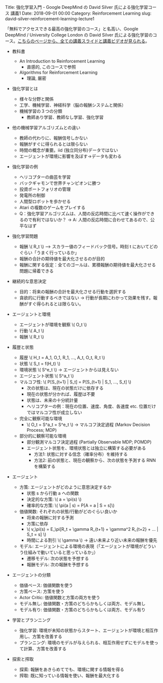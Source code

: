 Title: 強化学習入門 - Google DeepMind の David Silver 氏による強化学習コース 講義1
Date: 2018-09-01 00:00
Category: Reinforcement Learning
slug: david-silver-reinforcement-learning-lecture1

<script src='https://cdnjs.cloudflare.com/ajax/libs/mathjax/2.7.5/MathJax.js?config=TeX-MML-AM_CHTML' async></script>

「無料でアクセスできる最高の強化学習のコース」と名高い、Google DeepMind / University College London の David Silver 氏による強化学習のコース。[こちらのページから、全ての講義スライドと講義ビデオが見られる](http://www0.cs.ucl.ac.uk/staff/d.silver/web/Teaching.html)。

- 教科書
	- An Introduction to Reinforcement Learning
		- 直感的, このコースで参照
	- Algorithms for Reinforcement Learning
		- 理論, 厳密

- 強化学習とは
	- 様々な分野と関係
	- 工学、機械学習、神経科学（脳の報酬システムと関係）
	- 機械学習の３つの分類
		- 教師あり学習、教師なし学習、強化学習

- 他の機械学習アルゴリズムとの違い
	- 教師の代わりに、報酬信号しかない
	- 報酬がすぐに得られるとは限らない
	- 時間の概念が重要。iid (独立同分布)データではない
	- エージェントが環境に影響を及ぼす→データも変わる

- 強化学習の例
	- ヘリコプターの曲芸を学習
	- バックギャモンで世界チャンピオンに勝つ
	- 投資ポートフォリオの管理
	- 発電所の制御
	- 人間型ロボットを歩かせる
	- Atari の複数のゲームをプレイする
	- Q：強化学習アルゴリズムは、人間の反応時間に比べて速く操作ができるので有利ではないか？ → A: 人間の反応時間に合わせてあるので、公平なはず

- 強化学習問題
	- 報酬 \\( R_t \\) --> スカラー値のフィードバック信号。時刻 t においてどのぐらい「うまく行っているか」
	- 報酬の合計の期待値を最大化させるのが目的
	- 報酬に関する仮定：全てのゴールは、累積報酬の期待値を最大化させる問題に帰着できる

- 継続的な意思決定
	- 目的：将来の報酬の合計を最大化させる行動を選択する
	- 貪欲的に行動するべきではない → 行動が長期にわかって効果を残す。報酬がすぐ得られるとは限らない。

- エージェントと環境
	- エージェントが環境を観察 \\( O_t \\)
	- 行動 \\( A_t \\)
	- 報酬 \\( R_t \\)

- 履歴と状態
	- 履歴 \\( H_t = A_1, O_1, R_1, ..., A_t, O_t, R_t \\)
	- 状態 \\( S_t = f(H_t) \\)
	- 環境状態 \\( S^e_t \\) → エージェントからは見えない
	- エージェント状態 \\( S^a_t \\) 
	- マルコフ性: \\( P[S_{t+1} | S_t] = P[S_{t+1} | S_1, ..., S_t] \\)
		- 次の状態は、現在の状態だけに依存する
		- 現在の状態が分かれば、履歴は不要
		- 状態は、未来の十分統計量
		- ヘリコプターの例：現在の位置、速度、角度、各速度 etc.  位置だけではマルコフ性が成立しない
	- 完全に観察可能な環境
		- \\( O_t = S^a_t = S^e_t \\) → マルコフ決定過程 (Markov Decision Process; MDP)
	- 部分的に観察可能な環境
		- 部分観測マルコフ決定過程 (Partially Observable MDP; POMDP)
		- エージェント状態を、環境状態とは独立に構築する必要がある
			- 方法1: 状態に対する信念（確率分布）を維持する
			- 方法2: 前の状態と、現在の観察から、次の状態を予測する RNN を構築する

- エージェント
	- 方策: エージェントがどのように意思決定するか
		- 状態 s から行動 a への関数
		- 決定的な方策: \\( a = \pi(s) \\)
		- 確率的な方策: \\( \pi(a | s) = P[A = a | S = s]\\)
	- 価値関数: それぞれの状態/行動がどのぐらい良いか
		- 将来の報酬に対する予測
		- 方策に依存
		- \\( v_\pi(s) = E_\pi[R_t + \gamma R_{t+1} + \gamma^2 R_{t+2} + ... | S_t = s] \\)
		- 時間による割引 \\( \gamma \\) → 遠い未来より近い未来の報酬を優先
	- モデル: エージェントによる環境の表現（「エージェントが環境がどういう仕組みで動いていると思っているか」）
		- 遷移モデル: 次の状態を予想する
		- 報酬モデル: 次の報酬を予想する

- エージェントの分類
	- 価値ベース: 価値関数を使う
	- 方策ベース: 方策を使う
	- Actor Critic: 価値関数と方策の両方を使う
	- モデル無し: 価値関数・方策のどちらかもしくは両方、モデル無し
	- モデル有り: 価値関数・方策のどちらかもしくは両方、モデル有り

- 学習とプランニング
	- 強化学習: 環境が未知の状態からスタート、エージェントが環境と相互作用し、方策を改善する
	- プランニング: 環境のモデルが与えられる、相互作用せずにモデルを使って計算、方策を改善する

- 探索と搾取
	- 探索: 報酬をあきらめてでも、環境に関する情報を得る
	- 搾取: 既に知っている情報を使い、報酬を最大化する
